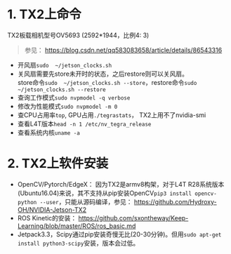# 1. TX2上命令
TX2板载相机型号OV5693 (2592*1944，比例4: 3)

> 参见： https://blog.csdn.net/qq583083658/article/details/86543316  
* 开风扇`sudo  ~/jetson_clocks.sh`	  
* 关风扇需要先store未开时的状态，之后restore则可以关风扇。  
store命令`sudo  ~/jetson_clocks.sh --store`，restore命令`sudo  ~/jetson_clocks.sh --restore`	  
* 查询工作模式`sudo nvpmodel -q verbose`  
* 修改为性能模式`sudo nvpmodel -m 0`  
* 查CPU占用率`top`, GPU占用`./tegrastats`， TX2上用不了nvidia-smi
* 查看L4T版本`head -n 1 /etc/nv_tegra_release`  
* 查看系统内核`uname -a`

# 2. TX2上软件安装
* OpenCV/Pytorch/EdgeX： 因为TX2是armv8构架，对于L4T R28系统版本(Ubuntu16.04)来说，其不支持从pip安装OpenCV`pip3 install opencv-python --user`，只能从源码编译，参见： https://github.com/Hydroxy-OH/NVIDIA-Jetson-TX2  
* ROS Kinetic的安装： https://github.com/sxontheway/Keep-Learning/blob/master/ROS/ros_basic.md  
* Jetpack3.3，Scipy通过pip安装奇慢无比(20-30分钟)。但用`sudo apt-get install python3-scipy`安装，版本会过低。
